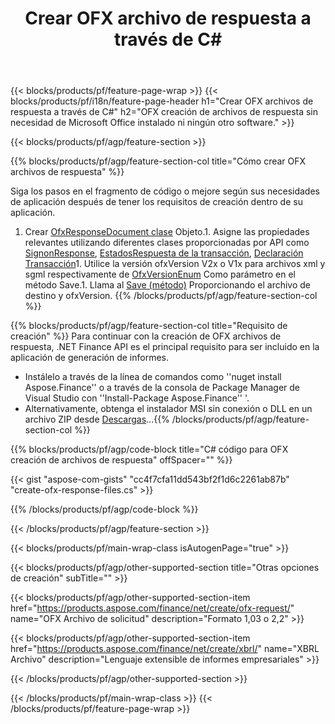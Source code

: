 ﻿---
title: Crear OFX archivo de respuesta a través de C#
description: Código de muestra para la creación de OFX archivos de respuesta. Use API código de ejemplo para la generación de archivos de respuesta por lotes en OFX aplicaciones basadas en .NET. 
url: /es/net/create/ofx-response/
family: finance
platformtag: net
feature: create
informat: OFX Response
outformat: 
otherformats: OFX Response
---
{{< blocks/products/pf/feature-page-wrap >}}
{{< blocks/products/pf/i18n/feature-page-header h1="Crear OFX archivos de respuesta a través de C#" h2="OFX creación de archivos de respuesta sin necesidad de Microsoft Office instalado ni ningún otro software." >}}

{{< blocks/products/pf/agp/feature-section >}}

{{% blocks/products/pf/agp/feature-section-col title="Cómo crear OFX archivos de respuesta" %}}

Siga los pasos en el fragmento de código o mejore según sus necesidades de aplicación después de tener los requisitos de creación dentro de su aplicación.

1. Crear [OfxResponseDocument clase](https://apireference.aspose.com/finance/net/aspose.finance.ofx/ofxresponsedocument) Objeto.1. Asigne las propiedades relevantes utilizando diferentes clases proporcionadas por API como [SignonResponse](https://apireference.aspose.com/finance/net/aspose.finance.ofx.signon/signonresponse),  [EstadosRespuesta de la transacción](https://apireference.aspose.com/finance/net/aspose.finance.ofx.bank/statementtransactionresponse), [Declaración Transacción](https://apireference.aspose.com/finance/net/aspose.finance.ofx/statementtransaction)1. Utilice la versión ofxVersion V2x o V1x para archivos xml y sgml respectivamente de [OfxVersionEnum](https://apireference.aspose.com/finance/net/aspose.finance.ofx/ofxversionenum) Como parámetro en el método Save.1. Llama al [Save (método)](https://apireference.aspose.com/finance/net/aspose.finance.ofx/ofxresponsedocument/methods/save) Proporcionando el archivo de destino y ofxVersion.
{{% /blocks/products/pf/agp/feature-section-col %}}

{{% blocks/products/pf/agp/feature-section-col title="Requisito de creación" %}}
Para continuar con la creación de OFX archivos de respuesta, .NET Finance API es el principal requisito para ser incluido en la aplicación de generación de informes. 
- Instálelo a través de la línea de comandos como ''nuget install Aspose.Finance'' o a través de la consola de Package Manager de Visual Studio con ''Install-Package Aspose.Finance'' '.
- Alternativamente, obtenga el instalador MSI sin conexión o DLL en un archivo ZIP desde [Descargas](https://downloads.aspose.com/finance/net)...{{% /blocks/products/pf/agp/feature-section-col %}}

{{% blocks/products/pf/agp/code-block title="C# código para OFX creación de archivos de respuesta" offSpacer="" %}}

{{< gist "aspose-com-gists" "cc4f7cfa11dd543bf2f1d6c2261ab87b" "create-ofx-response-files.cs" >}}

{{% /blocks/products/pf/agp/code-block %}}

{{< /blocks/products/pf/agp/feature-section >}}

{{< blocks/products/pf/main-wrap-class isAutogenPage="true" >}}

{{< blocks/products/pf/agp/other-supported-section title="Otras opciones de creación" subTitle="" >}}

{{< blocks/products/pf/agp/other-supported-section-item href="https://products.aspose.com/finance/net/create/ofx-request/" name="OFX Archivo de solicitud" description="Formato 1,03 o 2,2" >}}

{{< blocks/products/pf/agp/other-supported-section-item href="https://products.aspose.com/finance/net/create/xbrl/" name="XBRL Archivo" description="Lenguaje extensible de informes empresariales" >}}

{{< /blocks/products/pf/agp/other-supported-section >}}

{{< /blocks/products/pf/main-wrap-class >}}
{{< /blocks/products/pf/feature-page-wrap >}}